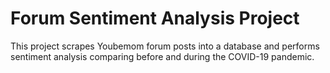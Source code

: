 # Forum Sentiment Analysis Project

This project scrapes Youbemom forum posts into a database and performs sentiment analysis comparing before and during the COVID-19 pandemic.
